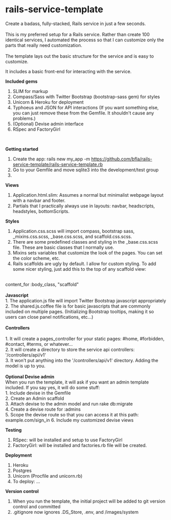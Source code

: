 rails-service-template
======================

Create a badass, fully-stacked, Rails service in just a few seconds.<br>
<br>
This is my preferred setup for a Rails service.  Rather than create 100 identical services, I automated the process so that I can customize only the parts that really need customization.<br>
<br>
The template lays out the basic structure for the service and is easy to customize.<br>

It includes a basic front-end for interacting with the service.<br>

<strong>Included gems</strong><br>
1. SLIM for markup<br>
3. Compass/Sass with Twitter Bootstrap (bootstrap-sass gem) for styles<br>
4. Unicorn & Heroku for deployment<br>
5. Typhoeus and JSON for API interactions (If you want something else, you can just remove these from the Gemfile. It shouldn't cause any problems.)<br>
6. (Optional) Devise admin interface<br>
7. RSpec and FactoryGirl
<br>

<strong> Getting started</strong><br>
1. Create the app: rails new my_app -m https://github.com/bfla/rails-service-template/rails-service-template.rb
2. Go to your Gemfile and move sqlite3 into the development/test group
3. 

<strong>Views</strong><br>
1. Application.html.slim: Assumes a normal but minimalist webpage layout with a navbar and footer. <br>
2. Partials that I practically always use in layouts: navbar, headscripts, headstyles, bottomScripts. <br>

<strong>Styles</strong><br>
1. Application.css.scss will import compass, bootstrap sass, _mixins.css.scss, _base.css.scss, and scaffold.css.scss. <br>
2. There are some predefined classes and styling in the _base.css.scss file.  These are basic classes that I normally use.<br>
3. Mixins sets variables that customize the look of the pages.  You can set the color scheme, etc.<br>
4. Rails scaffolds are ugly by default.  I allow for custom styling.  To add some nicer styling, just add this to the top of any scaffold view:<br>
<br>
content_for :body_class, "scaffold"<br>
<br>
<strong>Javascript</strong><br>
1. The application.js file will import Twitter Bootstrap javascript appropriately<br>
2. The shared.js.coffee file is for basic javascripts that are commonly included on multiple pages. (Initializing Bootstrap tooltips, making it so users can close panel notifications, etc...)  <br>
<br>
<strong>Controllers</strong><br><br>
1. It will create a pages_controller for your static pages: #home, #forbidden, #contact, #terms, or whatever...<br>
2. It will create a directory to store the service api controllers: '/controllers/api/v1'<br>
3. It won't put anything into the '/controllers/api/v1' directory.  Adding the model is up to you.<br>
<br>
<strong> Optional Devise admin</strong><br>
When you run the template, it will ask if you want an admin template included.  If you say yes, it will do some stuff:<br>
1. Include devise in the Gemfile<br>
2. Create an Admin scaffold<br>
3. Attach devise to the admin model and run rake db:migrate<br>
4. Create a devise route for :admins <br>
5. Scope the devise route so that you can access it at this path: example.com/sign_in
6. Include my customized devise views

<strong> Testing </strong><br>
1. RSpec: will be installed and setup to use FactoryGirl<br>
2. FactoryGirl: will be installed and factories.rb file will be created.<br>

<strong> Deployment</strong><br>
1. Heroku <br>
2. Postgres <br>
2. Unicorn (Procfile and unicorn.rb)<br>
3. To deploy: ...<br>

<strong> Version control</strong><br>
1. When you run the template, the initial project will be added to git version control and committed<br>
2. .gitignore now ignores .DS_Store, .env, and /images/system <br>
